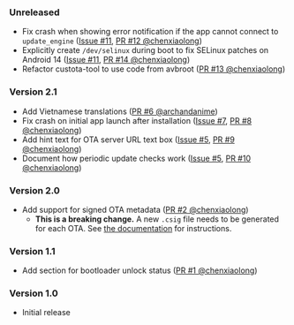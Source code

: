 <!--
    When adding new changelog entries, use [Issue #0] to link to issues and
    [PR #0 @user] to link to pull requests. Then run:

        ./gradlew changelogUpdateLinks

    to update the actual links at the bottom of the file.
-->

### Unreleased

* Fix crash when showing error notification if the app cannot connect to `update_engine` ([Issue #11], [PR #12 @chenxiaolong])
* Explicitly create `/dev/selinux` during boot to fix SELinux patches on Android 14 ([Issue #11], [PR #14 @chenxiaolong])
* Refactor custota-tool to use code from avbroot ([PR #13 @chenxiaolong])

### Version 2.1

* Add Vietnamese translations ([PR #6 @archandanime])
* Fix crash on initial app launch after installation ([Issue #7], [PR #8 @chenxiaolong])
* Add hint text for OTA server URL text box ([Issue #5], [PR #9 @chenxiaolong])
* Document how periodic update checks work ([Issue #5], [PR #10 @chenxiaolong])

### Version 2.0

* Add support for signed OTA metadata ([PR #2 @chenxiaolong])
    * **This is a breaking change.** A new `.csig` file needs to be generated for each OTA. See [the documentation](./README.md#ota-server) for instructions.

### Version 1.1

* Add section for bootloader unlock status ([PR #1 @chenxiaolong])

### Version 1.0

* Initial release

<!-- Do not manually edit the lines below. Use `./gradlew changelogUpdateLinks` to regenerate. -->
[Issue #5]: https://github.com/chenxiaolong/Custota/issues/5
[Issue #7]: https://github.com/chenxiaolong/Custota/issues/7
[Issue #11]: https://github.com/chenxiaolong/Custota/issues/11
[PR #1 @chenxiaolong]: https://github.com/chenxiaolong/Custota/pull/1
[PR #2 @chenxiaolong]: https://github.com/chenxiaolong/Custota/pull/2
[PR #6 @archandanime]: https://github.com/chenxiaolong/Custota/pull/6
[PR #8 @chenxiaolong]: https://github.com/chenxiaolong/Custota/pull/8
[PR #9 @chenxiaolong]: https://github.com/chenxiaolong/Custota/pull/9
[PR #10 @chenxiaolong]: https://github.com/chenxiaolong/Custota/pull/10
[PR #12 @chenxiaolong]: https://github.com/chenxiaolong/Custota/pull/12
[PR #13 @chenxiaolong]: https://github.com/chenxiaolong/Custota/pull/13
[PR #14 @chenxiaolong]: https://github.com/chenxiaolong/Custota/pull/14
